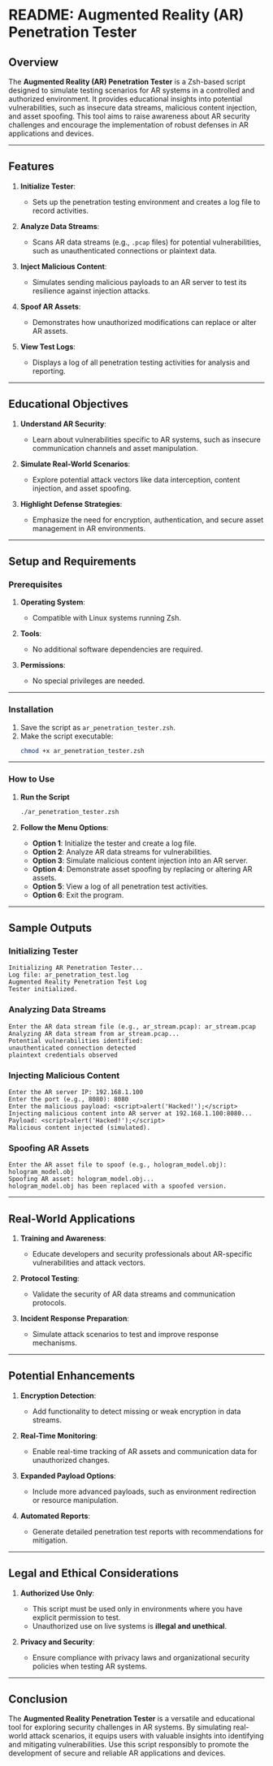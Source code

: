# **README: Augmented Reality (AR) Penetration Tester**

## **Overview**

The **Augmented Reality (AR) Penetration Tester** is a Zsh-based script designed to simulate testing scenarios for AR systems in a controlled and authorized environment. It provides educational insights into potential vulnerabilities, such as insecure data streams, malicious content injection, and asset spoofing. This tool aims to raise awareness about AR security challenges and encourage the implementation of robust defenses in AR applications and devices.

---

## **Features**

1. **Initialize Tester**:
   - Sets up the penetration testing environment and creates a log file to record activities.

2. **Analyze Data Streams**:
   - Scans AR data streams (e.g., `.pcap` files) for potential vulnerabilities, such as unauthenticated connections or plaintext data.

3. **Inject Malicious Content**:
   - Simulates sending malicious payloads to an AR server to test its resilience against injection attacks.

4. **Spoof AR Assets**:
   - Demonstrates how unauthorized modifications can replace or alter AR assets.

5. **View Test Logs**:
   - Displays a log of all penetration testing activities for analysis and reporting.

---

## **Educational Objectives**

1. **Understand AR Security**:
   - Learn about vulnerabilities specific to AR systems, such as insecure communication channels and asset manipulation.

2. **Simulate Real-World Scenarios**:
   - Explore potential attack vectors like data interception, content injection, and asset spoofing.

3. **Highlight Defense Strategies**:
   - Emphasize the need for encryption, authentication, and secure asset management in AR environments.

---

## **Setup and Requirements**

### **Prerequisites**

1. **Operating System**:
   - Compatible with Linux systems running Zsh.

2. **Tools**:
   - No additional software dependencies are required.

3. **Permissions**:
   - No special privileges are needed.

---

### **Installation**

1. Save the script as `ar_penetration_tester.zsh`.
2. Make the script executable:
   ```bash
   chmod +x ar_penetration_tester.zsh
   ```

---

### **How to Use**

1. **Run the Script**
   ```bash
   ./ar_penetration_tester.zsh
   ```

2. **Follow the Menu Options**:
   - **Option 1**: Initialize the tester and create a log file.
   - **Option 2**: Analyze AR data streams for vulnerabilities.
   - **Option 3**: Simulate malicious content injection into an AR server.
   - **Option 4**: Demonstrate asset spoofing by replacing or altering AR assets.
   - **Option 5**: View a log of all penetration test activities.
   - **Option 6**: Exit the program.

---

## **Sample Outputs**

### **Initializing Tester**
```
Initializing AR Penetration Tester...
Log file: ar_penetration_test.log
Augmented Reality Penetration Test Log
Tester initialized.
```

### **Analyzing Data Streams**
```
Enter the AR data stream file (e.g., ar_stream.pcap): ar_stream.pcap
Analyzing AR data stream from ar_stream.pcap...
Potential vulnerabilities identified:
unauthenticated connection detected
plaintext credentials observed
```

### **Injecting Malicious Content**
```
Enter the AR server IP: 192.168.1.100
Enter the port (e.g., 8080): 8080
Enter the malicious payload: <script>alert('Hacked!');</script>
Injecting malicious content into AR server at 192.168.1.100:8080...
Payload: <script>alert('Hacked!');</script>
Malicious content injected (simulated).
```

### **Spoofing AR Assets**
```
Enter the AR asset file to spoof (e.g., hologram_model.obj): hologram_model.obj
Spoofing AR asset: hologram_model.obj...
hologram_model.obj has been replaced with a spoofed version.
```

---

## **Real-World Applications**

1. **Training and Awareness**:
   - Educate developers and security professionals about AR-specific vulnerabilities and attack vectors.

2. **Protocol Testing**:
   - Validate the security of AR data streams and communication protocols.

3. **Incident Response Preparation**:
   - Simulate attack scenarios to test and improve response mechanisms.

---

## **Potential Enhancements**

1. **Encryption Detection**:
   - Add functionality to detect missing or weak encryption in data streams.

2. **Real-Time Monitoring**:
   - Enable real-time tracking of AR assets and communication data for unauthorized changes.

3. **Expanded Payload Options**:
   - Include more advanced payloads, such as environment redirection or resource manipulation.

4. **Automated Reports**:
   - Generate detailed penetration test reports with recommendations for mitigation.

---

## **Legal and Ethical Considerations**

1. **Authorized Use Only**:
   - This script must be used only in environments where you have explicit permission to test.
   - Unauthorized use on live systems is **illegal and unethical**.

2. **Privacy and Security**:
   - Ensure compliance with privacy laws and organizational security policies when testing AR systems.

---

## **Conclusion**

The **Augmented Reality Penetration Tester** is a versatile and educational tool for exploring security challenges in AR systems. By simulating real-world attack scenarios, it equips users with valuable insights into identifying and mitigating vulnerabilities. Use this script responsibly to promote the development of secure and reliable AR applications and devices.